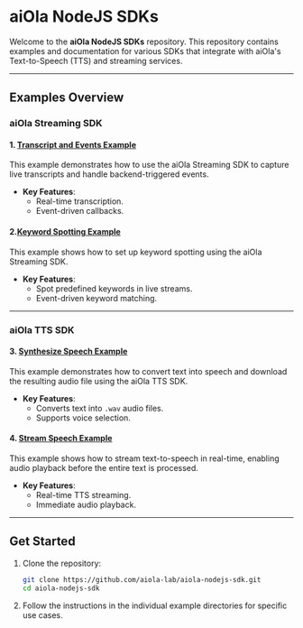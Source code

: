 # aiOla NodeJS SDKs

Welcome to the **aiOla NodeJS SDKs** repository. This repository contains examples and documentation for various SDKs that integrate with aiOla's Text-to-Speech (TTS) and streaming services.

---

## Examples Overview

### aiOla Streaming SDK

#### 1. [Transcript and Events Example](https://github.com/aiola-lab/aiola-nodejs-sdk/blob/dev/examples/1_transcript_events_example/README.md)
This example demonstrates how to use the aiOla Streaming SDK to capture live transcripts and handle backend-triggered events.

- **Key Features**:
  - Real-time transcription.
  - Event-driven callbacks.

#### 2.[Keyword Spotting Example](https://github.com/aiola-lab/aiola-nodejs-sdk/blob/dev/examples/2_keywords_spotting_example/README.md)

This example shows how to set up keyword spotting using the aiOla Streaming SDK.

- **Key Features**:
  - Spot predefined keywords in live streams.
  - Event-driven keyword matching.

---

### aiOla TTS SDK

#### 3. [Synthesize Speech Example](https://github.com/aiola-lab/aiola-nodejs-sdk/blob/dev/examples/3_synthesizeSpeech_example/README.md)
This example demonstrates how to convert text into speech and download the resulting audio file using the aiOla TTS SDK.

- **Key Features**:
  - Converts text into `.wav` audio files.
  - Supports voice selection.

#### 4. [Stream Speech Example](https://github.com/aiola-lab/aiola-nodejs-sdk/blob/dev/examples/4_streamSpeech_example/README.md)
This example shows how to stream text-to-speech in real-time, enabling audio playback before the entire text is processed.

- **Key Features**:
  - Real-time TTS streaming.
  - Immediate audio playback.

---

## Get Started

1. Clone the repository:
   ```bash
   git clone https://github.com/aiola-lab/aiola-nodejs-sdk.git
   cd aiola-nodejs-sdk
   ```
2.	Follow the instructions in the individual example directories for specific use cases.
